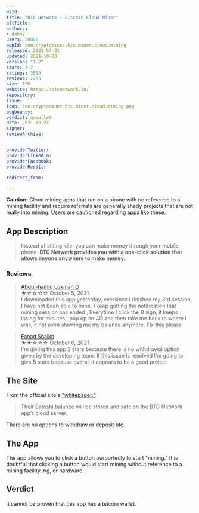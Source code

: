 ```yaml
---
wsId: 
title: "BTC Network - Bitcoin Cloud Miner"
altTitle: 
authors:
- danny
users: 50000
appId: com.cryptominer.btc.miner.cloud.mining
released: 2021-07-31
updated: 2021-10-20
version: "1.2"
stars: 3.7
ratings: 3598
reviews: 2256
size: 15M
website: https://btcnetwork.in/
repository: 
issue: 
icon: com.cryptominer.btc.miner.cloud.mining.png
bugbounty: 
verdict: nowallet
date: 2021-10-24
signer: 
reviewArchive:


providerTwitter: 
providerLinkedIn: 
providerFacebook: 
providerReddit: 

redirect_from:

---
```



**Caution:** Cloud mining apps that run on a phone with no reference to a mining facility and require referrals are generally shady projects that are not really into mining. Users are cautioned regarding apps like these. 

## App Description

> Instead of sitting idle, you can make money through your mobile phone. **BTC Network provides you with a one-click solution that allows anyone anywhere to make money.**

### Reviews

> [Abdul-hamid Lukman O](https://play.google.com/store/apps/details?id=com.cryptominer.btc.miner.cloud.mining&reviewId=gp%3AAOqpTOGXIhMhqB3m1MO398FUJFGdEO6OPYz28kCaxfyf-TkEj8wWILR8ja_1lywRQ0Emulfuq_4aRY_FHas3Eg)<br>
  ★☆☆☆☆ October 5, 2021 <br>
	I downloaded this app yesterday, eversince I finished my 3rd session, I have not been able to mine. I keep getting the notification that mining session has ended , Everytime I click the B sign, it keeps losing for minutes , pop up an AD and then take me back to where I was, it not even showing me my balance anymore. Fix this please
	
> [Fahad Shaikh](https://play.google.com/store/apps/details?id=com.cryptominer.btc.miner.cloud.mining&reviewId=gp%3AAOqpTOENJ6JMu0MqHXNJGDWaNr7TtlTUY0brI7XeyCSySbm8s8UAdtxtW1uO9_gXqbOOBuV3tRX4Gx3R2ZzTdA)<br>
  ★★☆☆☆ October 6, 2021 <br>
	I'm giving this app 2 stars because there is no withdrawal option given by the developing team. If this issue is resolved I'm going to give 5 stars because overall it appears to be a good project.

## The Site

From the official site's ["whitepaper:"](https://btcnetwork.in/white-paper/)

> Their Satoshi balance will be stored and safe on the BTC Network app’s cloud server.

There are no options to withdraw or deposit btc.


## The App

The app allows you to click a button purportedly to start "mining." It is doubtful that clicking a button would start mining without reference to a mining facility, rig, or hardware.

## Verdict

It cannot be proven that this app has a bitcoin wallet.
